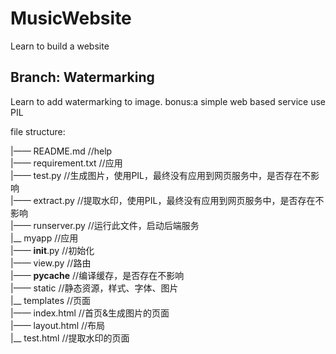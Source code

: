 # MusicWebsite
Learn to build a website

## Branch: Watermarking
Learn to add watermarking to image.
bonus:a simple web based service
use PIL

file structure:

|—— README.md				//help<br>
|—— requirement.txt		  //应用<br>
|—— test.py				  //生成图片，使用PIL，最终没有应用到网页服务中，是否存在不影响<br>
|—— extract.py			   //提取水印，使用PIL，最终没有应用到网页服务中，是否存在不影响<br>
|—— runserver.py			 //运行此文件，启动后端服务<br>
|__ myapp					 //应用<br>
	|—— __init__.py		  //初始化<br>
	|—— view.py			  //路由<br>
	|—— __pycache__		  //编译缓存，是否存在不影响<br>
	|—— static			   //静态资源，样式、字体、图片<br>
	|__ templates			//页面<br>
		|—— index.html	   //首页&生成图片的页面<br>
		|—— layout.html	  //布局<br>
		|__ test.html		//提取水印的页面<br>


